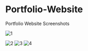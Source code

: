 # Portfolio-Website
Portfolio Website
Screenshots


![1](https://user-images.githubusercontent.com/26146801/31612272-d591c504-b29c-11e7-949f-5e2b8a83c02f.PNG)

![2](https://user-images.githubusercontent.com/26146801/31612287-df8b21ae-b29c-11e7-97ea-d6434a6375cc.PNG)
![3](https://user-images.githubusercontent.com/26146801/31612288-dfe7058c-b29c-11e7-9f92-9d0b3d2b5c01.PNG)
![4](https://user-images.githubusercontent.com/26146801/31612289-e011e9a0-b29c-11e7-8317-ca46b4d8cc2f.PNG)
